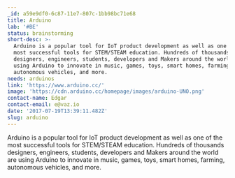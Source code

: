 ```yaml
---
_id: a59e9df0-6c87-11e7-807c-1bb98bc71e68
title: Arduino
lab: '#BE'
status: brainstorming
short-desc: >-
  Arduino is a popular tool for IoT product development as well as one of the
  most successful tools for STEM/STEAM education. Hundreds of thousands
  designers, engineers, students, developers and Makers around the world are
  using Arduino to innovate in music, games, toys, smart homes, farming,
  autonomous vehicles, and more.
needs: arduinos
link: 'https://www.arduino.cc/'
image: 'https://cdn.arduino.cc/homepage/images/arduino-UNO.png'
contact-name: Edgar
contact-email: e@vaz.io
date: '2017-07-19T13:39:11.482Z'
slug: arduino
---
```

Arduino is a popular tool for IoT product development as well as one of the most successful tools for STEM/STEAM education. Hundreds of thousands designers, engineers, students, developers and Makers around the world are using Arduino to innovate in music, games, toys, smart homes, farming, autonomous vehicles, and more.
